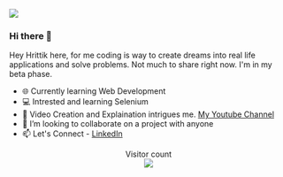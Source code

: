 <img src="https://github.com/hrittikhere/hrittikhere/blob/master/abcd.gif"></img>


### Hi there 👋

Hey Hrittik here, for me coding is way to create dreams into real life applications and solve problems. Not much to share right now. I'm in my beta phase. 

<ul>
    <li>🌐 Currently learning Web Development </li>
    <li>💻 Intrested and learning Selenium </li>
    <li>🌱 Video Creation and Explaination intrigues me. <a href="https://www.youtube.com/hrittikexplains/">My Youtube Channel</a>  
    <li>👯 I’m looking to collaborate on a project with anyone</li>
    <li>📫 Let's Connect - <a href="https://www.linkedin.com/in/hrittikhere/">LinkedIn</a></li>
    
  </ul>




<p align="center"> 
  Visitor count<br>
  <img src="https://profile-counter.glitch.me/hritikhere/count.svg" />
</p>











